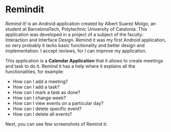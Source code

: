 # Remindit

*Remind it!* is an Android application created by Albert Suarez Molgo, an student at BarcelonaTech, Polytechnic University of Catalonia. This application was developed in a project of a subject of the faculty: Interaction and Interface Design. Remind it was my first Android application, so very probably it lacks basic functionality and better design and implementation. I accept reviews, for I can improve my application.

This application is a **Calendar Application** that it allows to create meetings and task to do it. Remind it has a help where it explains all the functionalities, for example:

- How can I add a meeting?
- How can I add a task?
- How can I mark a task as done?
- How can I change week?
- How can I view events on a particular day?
- How can I delete specific event?
- How can I delete all events?

Next, you can see few screenshots of Remind it:

